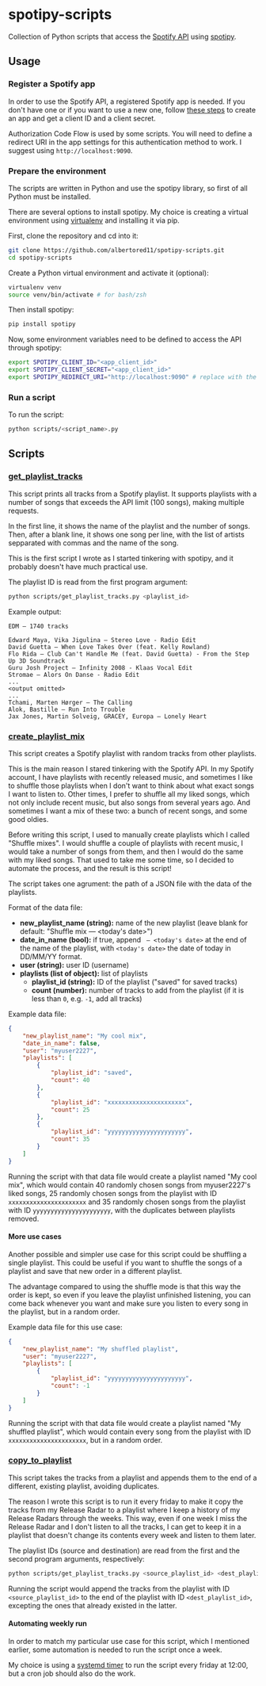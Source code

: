 # spotipy-scripts

Collection of Python scripts that access the [Spotify API](https://developer.spotify.com/documentation/web-api/) using
[spotipy](https://github.com/plamere/spotipy).

## Usage

### Register a Spotify app

In order to use the Spotify API, a registered Spotify app is needed. If you don't have one or if you want to use a new
one, follow [these steps](https://developer.spotify.com/documentation/general/guides/authorization/app-settings/) to
create an app and get a client ID and a client secret.

Authorization Code Flow is used by some scripts. You will need to define a redirect URI in the app settings for this
authentication method to work. I suggest using `http://localhost:9090`.

### Prepare the environment

The scripts are written in Python and use the spotipy library, so first of all Python must be installed.

There are several options to install spotipy. My choice is creating a virtual environment using
[virtualenv](https://virtualenv.pypa.io/en/latest/) and installing it via pip.

First, clone the repository and cd into it:

```bash
git clone https://github.com/albertored11/spotipy-scripts.git
cd spotipy-scripts
```

Create a Python virtual environment and activate it (optional):

```bash
virtualenv venv
source venv/bin/activate # for bash/zsh
```

Then install spotipy:

```bash
pip install spotipy
```

Now, some environment variables need to be defined to access the API through spotipy:

```bash
export SPOTIPY_CLIENT_ID="<app_client_id>"
export SPOTIPY_CLIENT_SECRET="<app_client_id>"
export SPOTIPY_REDIRECT_URI="http://localhost:9090" # replace with the redirect URI you chose
```

### Run a script

To run the script:

```bash
python scripts/<script_name>.py
```

## Scripts

### [get_playlist_tracks](https://github.com/albertored11/spotipy-scripts/blob/main/scripts/get_playlist_tracks.py)

This script prints all tracks from a Spotify playlist. It supports playlists with a number of songs that exceeds the API
limit (100 songs), making multiple requests.

In the first line, it shows the name of the playlist and the number of songs. Then, after a blank line, it shows one
song per line, with the list of artists sepparated with commas and the name of the song.

This is the first script I wrote as I started tinkering with spotipy, and it probably doesn't have much practical use.

The playlist ID is read from the first program argument:

```bash
python scripts/get_playlist_tracks.py <playlist_id>
```

Example output:

```
EDM — 1740 tracks

Edward Maya, Vika Jigulina — Stereo Love - Radio Edit
David Guetta — When Love Takes Over (feat. Kelly Rowland)
Flo Rida — Club Can't Handle Me (feat. David Guetta) - From the Step Up 3D Soundtrack
Guru Josh Project — Infinity 2008 - Klaas Vocal Edit
Stromae — Alors On Danse - Radio Edit
...
<output omitted>
...
Tchami, Marten Hørger — The Calling
Alok, Bastille — Run Into Trouble
Jax Jones, Martin Solveig, GRACEY, Europa — Lonely Heart
```

### [create_playlist_mix](https://github.com/albertored11/spotipy-scripts/blob/main/scripts/create_playlist_mix.py)

This script creates a Spotify playlist with random tracks from other playlists.

This is the main reason I stared tinkering with the Spotify API. In my Spotify account, I have playlists with recently
released music, and sometimes I like to shuffle those playlists when I don't want to think about what exact songs I want
to listen to. Other times, I prefer to shuffle all my liked songs, which not only include recent music, but also songs
from several years ago. And sometimes I want a mix of these two: a bunch of recent songs, and some good oldies.

Before writing this script, I used to manually create playlists which I called "Shuffle mixes". I would shuffle a couple
of playlists with recent music, I would take a number of songs from them, and then I would do the same with my liked
songs. That used to take me some time, so I decided to automate the process, and the result is this script!

The script takes one agrument: the path of a JSON file with the data of the playlists.

Format of the data file:

* **new_playlist_name (string):** name of the new playlist (leave blank for default: "Shuffle mix — <today's date>")
* **date_in_name (bool):** if true, append ` — <today's date>` at the end of the name of the playlist, with
`<today's date>` the date of today in DD/MM/YY format.
* **user (string):** user ID (username)
* **playlists (list of object):** list of playlists
  * **playlist_id (string):** ID of the playlist ("saved" for saved tracks)
  * **count (number):** number of tracks to add from the playlist (if it is less than `0`, e.g. `-1`, add all tracks)

Example data file:

```json
{
    "new_playlist_name": "My cool mix",
    "date_in_name": false,
    "user": "myuser2227",
    "playlists": [
        {
            "playlist_id": "saved",
            "count": 40
        },
        {
            "playlist_id": "xxxxxxxxxxxxxxxxxxxxxx",
            "count": 25
        },
        {
            "playlist_id": "yyyyyyyyyyyyyyyyyyyyyy",
            "count": 35
        }
    ]
}
```

Running the script with that data file would create a playlist named "My cool mix", which would contain 40 randomly
chosen songs from myuser2227's liked songs, 25 randomly chosen songs from the playlist with ID `xxxxxxxxxxxxxxxxxxxxxx`
and 35 randomly chosen songs from the playlist with ID `yyyyyyyyyyyyyyyyyyyyyy`, with the duplicates between playlists
removed.

#### More use cases

Another possible and simpler use case for this script could be shuffling a single playlist. This could be useful if you
want to shuffle the songs of a playlist and save that new order in a different playlist.

The advantage compared to using the shuffle mode is that this way the order is kept, so even if you leave the playlist
unfinished listening, you can come back whenever you want and make sure you listen to every song in the playlist, but in
a random order.

Example data file for this use case:

```json
{
    "new_playlist_name": "My shuffled playlist",
    "user": "myuser2227",
    "playlists": [
        {
            "playlist_id": "yyyyyyyyyyyyyyyyyyyyyy",
            "count": -1
        }
    ]
}
```

Running the script with that data file would create a playlist named "My shuffled playlist", which would contain every
song from the playlist with ID `xxxxxxxxxxxxxxxxxxxxxx`, but in a random order.

### [copy_to_playlist](https://github.com/albertored11/spotipy-scripts/blob/main/scripts/copy_to_playlist.py)

This script takes the tracks from a playlist and appends them to the end of a different, existing playlist, avoiding
duplicates.

The reason I wrote this script is to run it every friday to make it copy the tracks from my Release Radar to a playlist
where I keep a history of my Release Radars through the weeks. This way, even if one week I miss the Release Radar and
I don't listen to all the tracks, I can get to keep it in a playlist that doesn't change its contents every week and
listen to them later.

The playlist IDs (source and destination) are read from the first and the second program arguments, respectively:

```bash
python scripts/get_playlist_tracks.py <source_playlist_id> <dest_playlist_id>
```

Running the script would append the tracks from the playlist with ID `<source_playlist_id>` to the end of the playlist
with ID `<dest_playlist_id>`, excepting the ones that already existed in the latter.

#### Automating weekly run

In order to match my particular use case for this script, which I mentioned earlier, some automation is needed to run
the script once a week.

My choice is using a [systemd timer](https://wiki.archlinux.org/title/Systemd/Timers) to run the script every friday at
12:00, but a cron job should also do the work.
